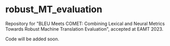 # robust_MT_evaluation
Repository for "BLEU Meets COMET: Combining Lexical and Neural Metrics Towards Robust Machine Translation Evaluation", accepted at EAMT 2023.

Code will be added soon.
